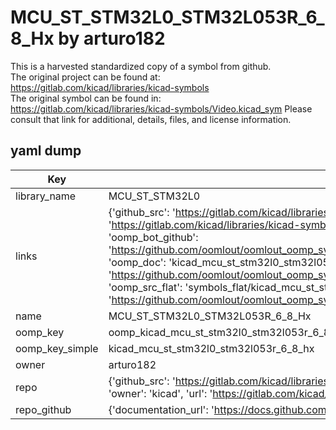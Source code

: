 # MCU_ST_STM32L0_STM32L053R_6_8_Hx by arturo182  
This is a harvested standardized copy of a symbol from github.  
The original project can be found at:  
https://gitlab.com/kicad/libraries/kicad-symbols  
The original symbol can be found in:
https://gitlab.com/kicad/libraries/kicad-symbols/Video.kicad_sym
Please consult that link for additional, details, files, and license information.  
## yaml dump  
| Key | Value |  
| --- | --- |  
| library_name | MCU_ST_STM32L0 |  
| links | {'github_src': 'https://gitlab.com/kicad/libraries/kicad-symbols/Video.kicad_sym', 'github_src_repo': 'https://gitlab.com/kicad/libraries/kicad-symbols', 'oomp_bot': 'kicad_mcu_st_stm32l0_stm32l053r_6_8_hx/working', 'oomp_bot_github': 'https://github.com/oomlout/oomlout_oomp_symbol_bot/tree/main/kicad_mcu_st_stm32l0_stm32l053r_6_8_hx/working', 'oomp_doc': 'kicad_mcu_st_stm32l0_stm32l053r_6_8_hx/working', 'oomp_doc_github': 'https://github.com/oomlout/oomlout_oomp_symbol_doc/tree/main/kicad_mcu_st_stm32l0_stm32l053r_6_8_hx/working', 'oomp_src_flat': 'symbols_flat/kicad_mcu_st_stm32l0_stm32l053r_6_8_hx/working', 'oomp_src_flat_github': 'https://github.com/oomlout/oomlout_oomp_symbol_src/tree/main/kicad_mcu_st_stm32l0_stm32l053r_6_8_hx/working'} |  
| name | MCU_ST_STM32L0_STM32L053R_6_8_Hx |  
| oomp_key | oomp_kicad_mcu_st_stm32l0_stm32l053r_6_8_hx |  
| oomp_key_simple | kicad_mcu_st_stm32l0_stm32l053r_6_8_hx |  
| owner | arturo182 |  
| repo | {'github_src': 'https://gitlab.com/kicad/libraries/kicad-symbols/Video.kicad_sym', 'name': 'libraries/kicad-symbols', 'owner': 'kicad', 'url': 'https://gitlab.com/kicad/libraries/kicad-symbols'} |  
| repo_github | {'documentation_url': 'https://docs.github.com/rest/repos/repos#get-a-repository', 'message': 'Not Found'} |  

